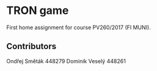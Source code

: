 # TRON game
First home assignment for course PV260/2017 (FI MUNI).

## Contributors

Ondřej Směták 448279
Dominik Veselý 448261
